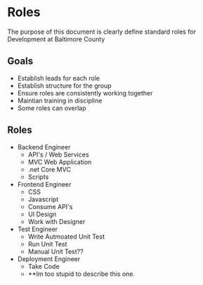 # Roles
The purpose of this document is clearly define standard roles for Development at Baltimore County

## Goals
* Establish leads for each role
* Establish structure for the group
* Ensure roles are consistently working together
* Maintian training in discipline
* Some roles can overlap

## Roles
* Backend Engineer
    * API's / Web Services
    * MVC Web Application
    * .net Core MVC
    * Scripts
* Frontend Engineer
    * CSS
    * Javascript
    * Consume API's
    * UI Design
    * Work with Designer
* Test Engineer
    * Write Autmoated Unit Test
    * Run Unit Test
    * Manual Unit Test??
* Deployment Engineer
    * Take Code
    * **Im too stupid to describe this one.